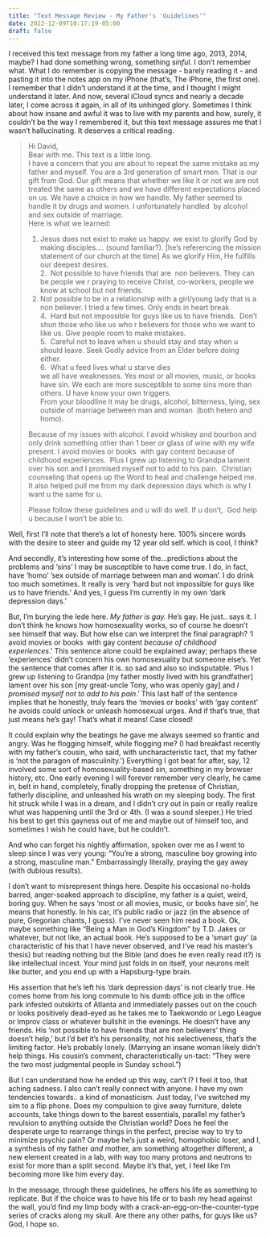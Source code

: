 ```yaml
---
title: "Text Message Review - My Father's 'Guidelines'"
date: 2022-12-09T10:17:19-05:00
draft: false
---
```


I received this text message from my father a long time ago, 2013, 2014, maybe? I had done something wrong, something _sinful_. I don’t remember what. What I do remember is copying the message - barely reading it - and pasting it into the notes app on my iPhone (that’s, The iPhone, the first one). I remember that I didn’t understand it at the time, and I thought I might understand it later. And now, several iCloud syncs and nearly a decade later, I come across it again, in all of its unhinged glory. Sometimes I think about how insane and awful it was to live with my parents and how, surely, it couldn’t be the way I remembered it, but this text message assures me that I wasn’t hallucinating. It deserves a critical reading. 

> Hi David,  
> Bear with me. This text is a little long.  
> I have a concern that you are about to repeat the same mistake as my father and myself. You are a 3rd generation of smart men. That is our gift from God. Our gift means that whether we like it or not we are not treated the same as others and we have different expectations placed on us. We have a choice in how we handle. My father seemed to handle it by drugs and women. I unfortunately handled  by alcohol and sex outside of marriage.  
> Here is what we learned:  
> 1. Jesus does not exist to make us happy. we exist to glorify God by making disciples…. (sound familiar?). [he’s referencing the mission statement of our church at the time] As we glorify Him, He fulfills our deepest desires.  
> 2.  Not possible to have friends that are  non believers. They can be people we r praying to receive Christ, co-workers, people we know at school but not friends.   
> 3. Not possible to be in a relationship with a girl/young lady that is a non believer. I tried a few times. Only ends in heart break.   
> 4.  Hard but not impossible for guys like us to have friends.  Don’t shun those who like us who r believers for those who we want to like us. Give people room to make mistakes.  
> 5.  Careful not to leave when u should stay and stay when u should leave. Seek Godly advice from an Elder before doing either.  
> 6.  What u feed lives what u starve dies  
> we all have weaknesses. Yes most or all movies, music, or books have sin. We each are more susceptible to some sins more than others. U have know your own triggers.  
> From your bloodline it may be drugs, alcohol, bitterness, lying, sex outside of marriage between man and woman  (both hetero and homo).  
>   
> Because of my issues with alcohol. I avoid whiskey and bourbon and only drink something other than 1 beer or glass of wine with my wife present. I avoid movies or books  with gay content because of childhood experiences.  Plus I grew up listening to Grandpa lament over his son and I promised myself not to add to his pain.  Christian counseling that opens up the Word to heal and challenge helped me. It also helped pull me from my dark depression days which is why I want u the same for u.   
>   
> Please follow these guidelines and u will do well. If u don’t,  God help u because I won’t be able to.  

Well, first I’ll note that there’s a lot of honesty here. 100% sincere words with the desire to steer and guide my 12 year old self. which is cool, I think?

And secondly, it’s interesting how some of the…predictions about the problems and ‘sins’ I may be susceptible to have come true. I do, in fact, have ‘homo’ ’sex outside of marriage between man and woman’. I do drink too much sometimes. It really is very ‘hard but not impossible for guys like us to have friends.’ And yes, I guess I’m currently in my own ‘dark depression days.’

But, I’m burying the lede here. _My father is gay._ He’s gay. He just.. says it. I don’t think he knows how homosexuality works, so of course he doesn’t see himself that way. But how else can we interpret the final paragraph? ‘I avoid movies or books  with gay content _because of childhood experiences_.’ This sentence alone could be explained away; perhaps these ‘experiences’ didn’t concern his own homosexuality but someone else’s. Yet the sentence that comes after it is..so sad and also so indisputable. ‘Plus I grew up listening to Grandpa [my father mostly lived with his grandfather] lament over his son [my great-uncle Tony, who was openly gay] and _I promised myself not to add to his pain_.’  This last half of the sentence implies that he honestly, truly fears the ‘movies or books’ with ‘gay content’ he avoids could unlock or unleash homosexual urges. And if that’s true, that just means he’s gay! That’s what it means! Case closed!

It could explain why the beatings he gave me always seemed so frantic and angry. Was he flogging himself, while flogging me? (I had breakfast recently with my father’s cousin, who said, with uncharacteristic tact, that my father is ‘not the paragon of masculinity.’) Everything I got beat for after, say, 12 involved some sort of homosexuality-based sin, something in my browser history, etc. One early evening I will forever remember very clearly, he came in, belt in hand, completely, finally dropping the pretense of Christian, fatherly discipline, and unleashed his wrath on my sleeping body. The first hit struck while I was in a dream, and I didn’t cry out in pain or really realize what was happening until the 3rd or 4th. (I was a sound sleeper.) He tried his best to get this gayness out of me and maybe out of himself too, and sometimes I wish he could have, but he couldn’t.

And who can forget his nightly affirmation, spoken over me as I went to sleep since I was very young: “You’re a strong, masculine boy growing into a strong, masculine man.” Embarrassingly literally, praying the gay away (with dubious results). 

I don’t want to misrepresent things here. Despite his occasional no-holds barred, anger-soaked approach to discipline, my father is a quiet, weird, boring guy. When he says ‘most or all movies, music, or books have sin’, he means that honestly. In his car, it’s public radio or jazz (in the absence of pure, Gregorian chants, I guess). I’ve never seen him read a book. Ok, maybe something like “Being a Man in God’s Kingdom” by T.D. Jakes or whatever, but not like, an actual book. He’s supposed to be a ‘smart guy’ (a characteristic of his that I have never observed, and I’ve read his master’s thesis) but reading nothing but the Bible (and does he even really read it?) is like intellectual incest. Your mind just folds in on itself, your neurons melt like butter, and you end up with a Hapsburg-type brain. 

His assertion that he’s left his ‘dark depression days’ is not clearly true. He comes home from his long commute to his dumb office job in the office park infested outskirts of Atlanta and immediately passes out on the couch or looks positively dead-eyed as he takes me to Taekwondo or Lego League or Improv class or whatever bullshit in the evenings. He doesn’t have any friends. His ‘not possible to have friends that are non believers’ thing doesn’t help,’ but I’d bet it’s his personality, not his selectiveness, that’s the limiting factor. He’s probably lonely. (Marrying an insane woman likely didn’t help things. His cousin’s comment, characteristically un-tact: “They were the two most judgmental people in Sunday school.”)

But I can understand how he ended up this way, can’t I? I feel it too, that aching sadness. I also can’t really connect with anyone. I have my own tendencies towards.. a kind of monasticism. Just today, I’ve switched my sim to a flip phone. Does my compulsion to give away furniture, delete accounts, take things down to the barest essentials, parallel my father’s revulsion to anything outside the Christian world? Does he feel the desperate urge to rearrange things in the perfect, precise way to try to minimize psychic pain? Or maybe he’s just a weird, homophobic loser, and I, a synthesis of my father _and_ mother, am something altogether different, a new element created in a lab, with way too many protons and neutrons to exist for more than a split second. Maybe it’s that, yet, I feel like I’m becoming more like him every day.

In the message, through these guidelines, he offers his life as something to replicate. But if the choice was to have his life or to bash my head against the wall, you’d find my limp body with a crack-an-egg-on-the-counter-type series of cracks along my skull. Are there any other paths, for guys like us? God, I hope so. 